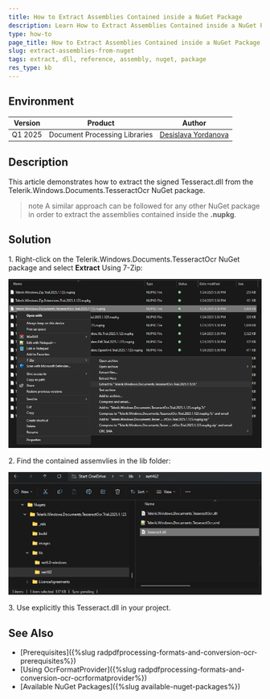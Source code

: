 ```yaml
---
title: How to Extract Assemblies Contained inside a NuGet Package
description: Learn How to Extract Assemblies Contained inside a NuGet Package.
type: how-to
page_title: How to Extract Assemblies Contained inside a NuGet Package
slug: extract-assemblies-from-nuget
tags: extract, dll, reference, assembly, nuget, package 
res_type: kb 
---
```


## Environment

| Version | Product | Author | 
| --- | --- | ---- | 
| Q1 2025 | Document Processing Libraries |[Desislava Yordanova](https://www.telerik.com/blogs/author/desislava-yordanova)| 

## Description

This article demonstrates how to extract the signed Tesseract.dll from the Telerik.Windows.Documents.TesseractOcr NuGet package.

>note A similar approach can be followed for any other NuGet package in order to extract the assemblies contained inside the **.nupkg**.

## Solution

1\. Right-click on the Telerik.Windows.Documents.TesseractOcr NuGet package and select **Extract** Using 7-Zip:

![Extract from NuGet](images/extract-from-nuget.png)     

2\. Find the contained assemvlies in the lib folder:

![Extracted Assemblies](images/extracted-assemblies.png)    

3\. Use explicitly this Tesseract.dll in your project.

## See Also

* [Prerequisites]({%slug radpdfprocessing-formats-and-conversion-ocr-prerequisites%})
* [Using OcrFormatProvider]({%slug radpdfprocessing-formats-and-conversion-ocr-ocrformatprovider%})
* [Available NuGet Packages]({%slug available-nuget-packages%})
